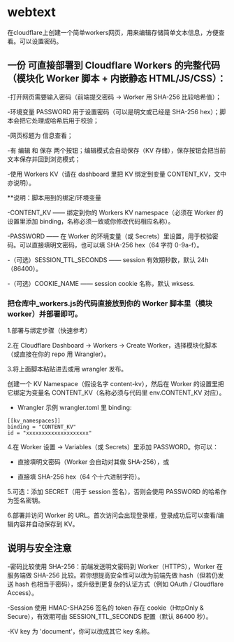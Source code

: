# webtext
在cloudflare上创建一个简单workers网页，用来编辑存储简单文本信息，方便查看。可以设置密码。

## 一份 可直接部署到 Cloudflare Workers 的完整代码（模块化 Worker 脚本 + 内嵌静态 HTML/JS/CSS）：

-打开网页需要输入密码（前端提交密码 -> Worker 用 SHA-256 比较哈希值）；

-环境变量 PASSWORD 用于设置密码（可以是明文或已经是 SHA-256 hex）；脚本会把它处理成哈希后用于校验；

-网页标题为 信息查看；

-有 编辑 和 保存 两个按钮；编辑模式会自动保存（KV 存储），保存按钮会把当前文本保存并回到浏览模式；

-使用 Workers KV（请在 dashboard 里把 KV 绑定到变量 CONTENT_KV，文中亦说明）。

**说明：脚本用到的绑定/环境变量

-CONTENT_KV —— 绑定到你的 Workers KV namespace（必须在 Worker 的设置里添加 binding，名称必须一致或你修改代码相应名称）。

-PASSWORD —— 在 Worker 的环境变量（或 Secrets）里设置，用于校验密码。可以直接填明文密码，也可以填 SHA-256 hex（64 字符 0-9a-f）。

-（可选）SESSION_TTL_SECONDS —— session 有效期秒数，默认 24h（86400）。

-（可选）COOKIE_NAME —— session cookie 名称，默认 wksess.

### 把仓库中_workers.js的代码直接放到你的 Worker 脚本里（模块 worker）并部署即可。



1.部署与绑定步骤（快速参考）

2.在 Cloudflare Dashboard -> Workers -> Create Worker，选择模块化脚本（或直接在你的 repo 用 Wrangler）。

3.将上面脚本粘贴进去或用 wrangler 发布。

创建一个 KV Namespace（假设名字 content-kv），然后在 Worker 的设置里把它绑定为变量名 CONTENT_KV（名称必须与代码里 env.CONTENT_KV 对应）。

- Wrangler 示例 wrangler.toml 里 binding:
```
[[kv_namespaces]]
binding = "CONTENT_KV"
id = "xxxxxxxxxxxxxxxxxxxx"
```

4.在 Worker 设置 -> Variables（或 Secrets）里添加 PASSWORD。你可以：

- 直接填明文密码（Worker 会自动对其做 SHA-256），或

- 直接填 SHA-256 hex（64 个十六进制字符）。

5.可选：添加 SECRET（用于 session 签名），否则会使用 PASSWORD 的哈希作为签名密钥。

6.部署并访问 Worker 的 URL。首次访问会出现登录框，登录成功后可以查看/编辑内容并自动保存到 KV。

## 说明与安全注意

-密码比较使用 SHA-256：前端发送明文密码到 Worker（HTTPS），Worker 在服务端做 SHA-256 比较。若你想提高安全性可以改为前端先做 hash（但若仍发送 hash 也相当于密码），或升级到更复杂的认证方式（例如 OAuth / Cloudflare Access）。

-Session 使用 HMAC-SHA256 签名的 token 存在 cookie（HttpOnly & Secure），有效期可由 SESSION_TTL_SECONDS 配置（默认 86400 秒）。

-KV key 为 'document'，你可以改成其它 key 名称。
